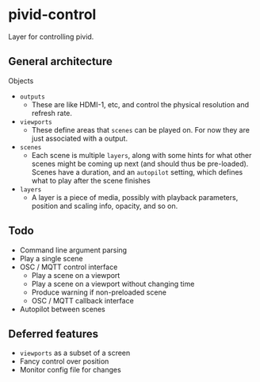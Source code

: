 # pivid-control
Layer for controlling pivid.

## General architecture
Objects

* `outputs`
  * These are like HDMI-1, etc, and control the physical resolution and refresh rate.
* `viewports`
  * These define areas that `scenes` can be played on.  For now they are just associated with a output.
* `scenes`
  * Each scene is multiple `layers`, along with some hints for what other scenes might be coming up next (and should thus be pre-loaded).  Scenes have a duration, and an `autopilot` setting, which defines what to play after the scene finishes
* `layers`
  * A layer is a piece of media, possibly with playback parameters, position and scaling info, opacity, and so on.

## Todo

* Command line argument parsing
* Play a single scene
* OSC / MQTT control interface
  * Play a scene on a viewport
  * Play a scene on a viewport without changing time
  * Produce warning if non-preloaded scene
  * OSC / MQTT callback interface
* Autopilot between scenes
  
## Deferred features

* `viewports` as a subset of a screen
* Fancy control over position
* Monitor config file for changes